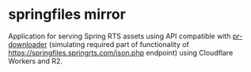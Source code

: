 springfiles mirror
==================

Application for serving Spring RTS assets using API compatible with [pr-downloader](https://github.com/beyond-all-reason/pr-downloader) (simulating required part of functionality of https://springfiles.springrts.com/json.php endpoint) using Cloudflare Workers and R2. 
